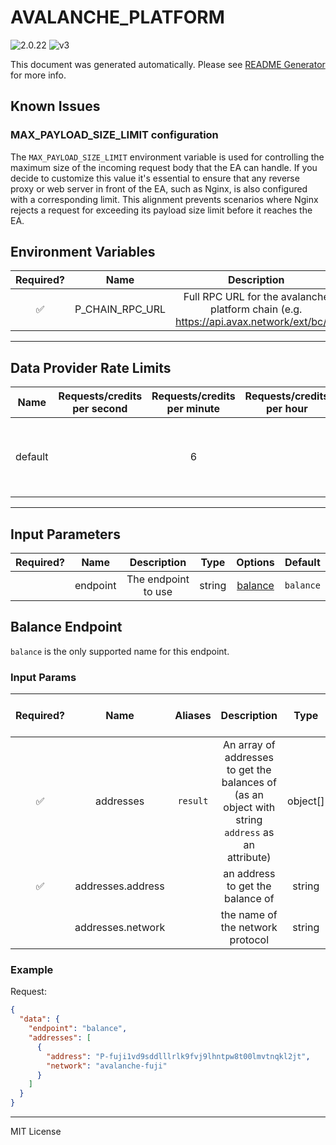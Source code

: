 # AVALANCHE_PLATFORM

![2.0.22](https://img.shields.io/github/package-json/v/smartcontractkit/external-adapters-js?filename=packages/sources/avalanche-platform/package.json) ![v3](https://img.shields.io/badge/framework%20version-v3-blueviolet)

This document was generated automatically. Please see [README Generator](../../scripts#readme-generator) for more info.

## Known Issues

### MAX_PAYLOAD_SIZE_LIMIT configuration

The `MAX_PAYLOAD_SIZE_LIMIT` environment variable is used for controlling the maximum size of the incoming request body that the EA can handle. If you decide to customize this value it's essential to ensure that any reverse proxy or web server in front of the EA, such as Nginx, is also configured with a corresponding limit. This alignment prevents scenarios where Nginx rejects a request for exceeding its payload size limit before it reaches the EA.

## Environment Variables

| Required? |      Name       |                                      Description                                       |  Type  | Options | Default |
| :-------: | :-------------: | :------------------------------------------------------------------------------------: | :----: | :-----: | :-----: |
|    ✅     | P_CHAIN_RPC_URL | Full RPC URL for the avalanche platform chain (e.g. https://api.avax.network/ext/bc/P) | string |         |         |

---

## Data Provider Rate Limits

|  Name   | Requests/credits per second | Requests/credits per minute | Requests/credits per hour |                           Note                           |
| :-----: | :-------------------------: | :-------------------------: | :-----------------------: | :------------------------------------------------------: |
| default |                             |              6              |                           | Considered unlimited tier, but setting reasonable limits |

---

## Input Parameters

| Required? |   Name   |     Description     |  Type  |           Options            |  Default  |
| :-------: | :------: | :-----------------: | :----: | :--------------------------: | :-------: |
|           | endpoint | The endpoint to use | string | [balance](#balance-endpoint) | `balance` |

## Balance Endpoint

`balance` is the only supported name for this endpoint.

### Input Params

| Required? |       Name        | Aliases  |                                            Description                                            |   Type   | Options |   Default   | Depends On | Not Valid With |
| :-------: | :---------------: | :------: | :-----------------------------------------------------------------------------------------------: | :------: | :-----: | :---------: | :--------: | :------------: |
|    ✅     |     addresses     | `result` | An array of addresses to get the balances of (as an object with string `address` as an attribute) | object[] |         |             |            |                |
|    ✅     | addresses.address |          |                                 an address to get the balance of                                  |  string  |         |             |            |                |
|           | addresses.network |          |                                 the name of the network protocol                                  |  string  |         | `avalanche` |            |                |

### Example

Request:

```json
{
  "data": {
    "endpoint": "balance",
    "addresses": [
      {
        "address": "P-fuji1vd9sddlllrlk9fvj9lhntpw8t00lmvtnqkl2jt",
        "network": "avalanche-fuji"
      }
    ]
  }
}
```

---

MIT License
